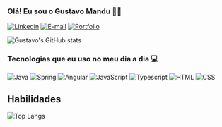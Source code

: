 ### Olá! Eu sou o Gustavo Mandu 👋🏻

[![Linkedin](https://img.shields.io/badge/LinkedIn-0077B5?style=for-the-badge&logo=linkedin&logoColor=white)](http://www.linkedin.com/in/gustavo-mandu) [![E-mail](https://img.shields.io/badge/Gmail-D14836?style=for-the-badge&logo=gmail&logoColor=white)](https://github.com/gustavo-Mandu/
) [![Portfolio](https://img.shields.io/badge/Portfolio-FF5722?style=for-the-badge&logo=todoist&logoColor=white)](https://seulink.com)

![Gustavo's GitHub stats](https://github-readme-stats.vercel.app/api?username=gustavo-mandu&show_icons=true&theme=radical)

### Tecnologias que eu uso no meu dia a dia 💻

![Java](https://img.shields.io/badge/Java-orange?style=for-the-badge&logo=openjdk&logoColor=white) ![Spring](https://img.shields.io/badge/Springboot-6DB33F?style=for-the-badge&logo=spring&logoColor=white) ![Angular](https://img.shields.io/badge/Angular-DD0031?style=for-the-badge&logo=angular&logoColor=white) ![JavaScript](https://img.shields.io/badge/JavaScript-F7DF1E?style=for-the-badge&logo=javascript&logoColor=black) ![Typescript](https://img.shields.io/badge/TypeScript-007ACC?style=for-the-badge&logo=typescript&logoColor=white) ![HTML](https://img.shields.io/badge/HTML5-E34F26?style=for-the-badge&logo=html5&logoColor=white) ![CSS](https://img.shields.io/badge/CSS3-1572B6?style=for-the-badge&logo=css3&logoColor=white)

<!--## Repositórios

[![Repo Card](https://github-readme-stats.vercel.app/api/pin/?username=gustavo-mandu&repo=API-Restful-List&bg_color=123&border_color=30A3DC&show_icons=true&icon_color=30A3DC&title_color=E94D5F&text_color=FFF)](https://github.com/gustavo-mandu/API-Restful-List)

[![Repo Card](https://github-readme-stats.vercel.app/api/pin/?username=gustavo-mandu&repo=API-Restful-List&bg_color=123&border_color=30A3DC&show_icons=true&icon_color=30A3DC&title_color=E94D5F&text_color=FFF)](https://github.com/gtlite/API-Restful-List)-->

## Habilidades

![Top Langs](https://github-readme-stats-git-masterrstaa-rickstaa.vercel.app/api/top-langs/?username=gustavo-mandu&layout=compact&bg_color=125&border_color=30A3DC&title_color=E94D5F&text_color=FFF)












<!--
**Gustavo-Mandu/gustavo-mandu** is a ✨ _special_ ✨ repository because its `README.md` (this file) appears on your GitHub profile.

Here are some ideas to get you started:

- 🔭 I’m currently working on ...
- 🌱 I’m currently learning ...
- 👯 I’m looking to collaborate on ...
- 🤔 I’m looking for help with ...
- 💬 Ask me about ...
- 📫 How to reach me: ...
- 😄 Pronouns: ...
- ⚡ Fun fact: ...
-->
